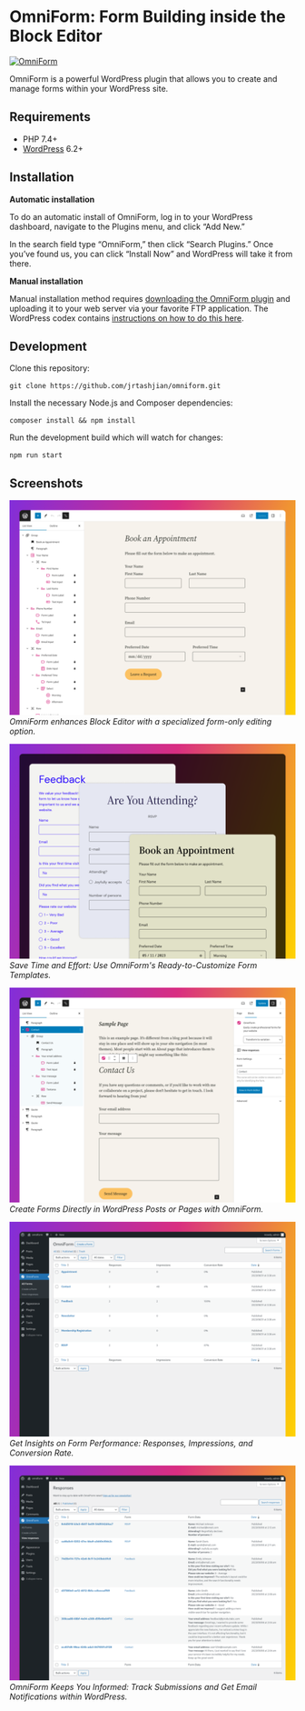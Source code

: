 # OmniForm: Form Building inside the Block Editor

[![OmniForm](.wordpress-org/banner-1544x500.png)](https://omniform.io/)

OmniForm is a powerful WordPress plugin that allows you to create and manage forms within your WordPress site.

## Requirements

- PHP 7.4+
- [WordPress](http://wordpress.org/) 6.2+

## Installation

**Automatic installation**

To do an automatic install of OmniForm, log in to your WordPress dashboard, navigate to the Plugins menu, and click “Add New.”

In the search field type “OmniForm,” then click “Search Plugins.” Once you’ve found us, you can click “Install Now” and WordPress will take it from there.

**Manual installation**

Manual installation method requires [downloading the OmniForm plugin](https://wordpress.org/plugins/omniform) and uploading it to your web server via your favorite FTP application. The WordPress codex contains [instructions on how to do this here](https://wordpress.org/support/article/managing-plugins/#manual-plugin-installation).

## Development

Clone this repository:
```
git clone https://github.com/jrtashjian/omniform.git
```

Install the necessary Node.js and Composer dependencies:
```
composer install && npm install
```

Run the development build which will watch for changes:
```
npm run start
```

## Screenshots

[![OmniForm enhances Block Editor with a specialized form-only editing option.](.wordpress-org/screenshot-1.png)](https://wordpress.org/plugins/omniform/)
*OmniForm enhances Block Editor with a specialized form-only editing option.*

[![Save Time and Effort: Use OmniForm's Ready-to-Customize Form Templates.](.wordpress-org/screenshot-2.png)](https://wordpress.org/plugins/omniform/)
*Save Time and Effort: Use OmniForm's Ready-to-Customize Form Templates.*

[![Create Forms Directly in WordPress Posts or Pages with OmniForm.](.wordpress-org/screenshot-3.png)](https://wordpress.org/plugins/omniform/)
*Create Forms Directly in WordPress Posts or Pages with OmniForm.*

[![Get Insights on Form Performance: Responses, Impressions, and Conversion Rate.](.wordpress-org/screenshot-4.png)](https://wordpress.org/plugins/omniform/)
*Get Insights on Form Performance: Responses, Impressions, and Conversion Rate.*

[![OmniForm Keeps You Informed: Track Submissions and Get Email Notifications within WordPress.](.wordpress-org/screenshot-5.png)](https://wordpress.org/plugins/omniform/)
*OmniForm Keeps You Informed: Track Submissions and Get Email Notifications within WordPress.*